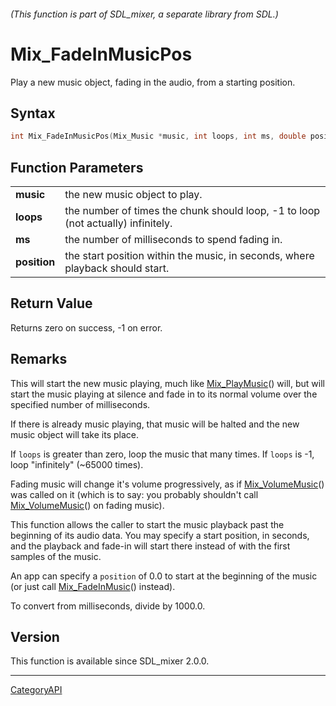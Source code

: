 ###### (This function is part of SDL_mixer, a separate library from SDL.)
# Mix_FadeInMusicPos

Play a new music object, fading in the audio, from a starting position.

## Syntax

```c
int Mix_FadeInMusicPos(Mix_Music *music, int loops, int ms, double position);

```

## Function Parameters

|                  |                                                                                  |
| ---------------- | -------------------------------------------------------------------------------- |
| **music**        | the new music object to play.                                                    |
| **loops**        | the number of times the chunk should loop, -1 to loop (not actually) infinitely. |
| **ms**           | the number of milliseconds to spend fading in.                                   |
| **position**     | the start position within the music, in seconds, where playback should start.    |

## Return Value

Returns zero on success, -1 on error.

## Remarks

This will start the new music playing, much like
[Mix_PlayMusic](Mix_PlayMusic)() will, but will start the music playing at
silence and fade in to its normal volume over the specified number of
milliseconds.

If there is already music playing, that music will be halted and the new
music object will take its place.

If `loops` is greater than zero, loop the music that many times. If `loops`
is -1, loop "infinitely" (~65000 times).

Fading music will change it's volume progressively, as if
[Mix_VolumeMusic](Mix_VolumeMusic)() was called on it (which is to say: you
probably shouldn't call [Mix_VolumeMusic](Mix_VolumeMusic)() on fading
music).

This function allows the caller to start the music playback past the
beginning of its audio data. You may specify a start position, in seconds,
and the playback and fade-in will start there instead of with the first
samples of the music.

An app can specify a `position` of 0.0 to start at the beginning of the
music (or just call [Mix_FadeInMusic](Mix_FadeInMusic)() instead).

To convert from milliseconds, divide by 1000.0.

## Version

This function is available since SDL_mixer 2.0.0.

----
[CategoryAPI](CategoryAPI)


